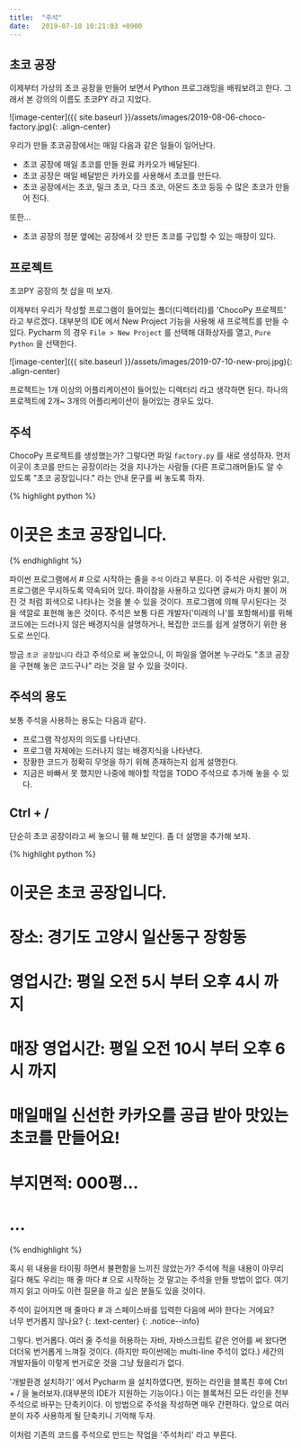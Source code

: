 ```yaml
---
title:  "주석"
date:   2019-07-10 10:21:03 +0900
---
```


## 초코 공장
이제부터 가상의 초코 공장을 만들어 보면서
Python 프로그래밍을 배워보려고 한다. 
그래서 본 강의의 이름도 초코PY 라고 지었다.

![image-center]({{ site.baseurl }}/assets/images/2019-08-06-choco-factory.jpg){: .align-center}

우리가 만들 초코공장에서는 매일 다음과 같은 일들이 일어난다.

* 초코 공장에 매일 초코를 만들 원료 카카오가 배달된다.
* 초코 공장은 매일 배달받은 카카오를 사용해서 초코를 만든다.
* 초코 공장에서는 초코, 밀크 초코, 다크 초코, 아몬드 초코 등등 수 많은 초코가 만들어 진다.

또한...

* 초코 공장의 정문 옆에는 공장에서 갓 만든 초코를 구입할 수 있는 매장이 있다.


## 프로젝트
초코PY 공장의 첫 삽을 떠 보자.

이제부터 우리가 작성할 프로그램이 들어있는 폴더(디렉터리)를 'ChocoPy 프로젝트' 라고 부르겠다.
대부분의 IDE 에서 New Project 기능을 사용해 새 프로젝트를 만들 수 있다.
Pycharm 의 경우 `File > New Project` 를 선택해 대화상자를 열고, `Pure Python` 을 선택한다.

![image-center]({{ site.baseurl }}/assets/images/2019-07-10-new-proj.jpg){: .align-center}

프로젝트는 1개 이상의 어플리케이션이 들어있는 디렉터리 라고 생각하면 된다. 하나의 프로젝트에
2개~ 3개의 어플리케이션이 들어있는 경우도 있다.

## 주석
ChocoPy 프로젝트를 생성했는가? 그렇다면 파일 `factory.py` 를 새로 생성하자.
먼저 이곳이 초코를 만드는 공장이라는 것을 지나가는 사람들 (다른 프로그래머들)도 알 수 있도록
"초코 공장입니다." 라는 안내 문구를 써 놓도록 하자.

{% highlight python %}
# 이곳은 초코 공장입니다.
{% endhighlight %}

파이썬 프로그램에서 # 으로 시작하는 줄을 `주석` 이라고 부른다. 이 주석은 사람만 읽고, 
프로그램은 무시하도록 약속되어 있다. 파이참을 사용하고 있다면 글씨가 마치 불이 꺼진 것 처럼 회색으로
나타나는 것을 볼 수 있을 것이다. 프로그램에 의해 무시된다는 것을 색깔로 표현해 놓은 것이다. 
주석은 보통 다른 개발자('미래의 나'를 포함해서)를 
위해 코드에는 드러나지 않은 배경지식을 설명하거나, 복잡한 코드를 쉽게 설명하기 위한 용도로 쓰인다.

방금 `초코 공장입니다` 라고 주석으로 써 놓았으니,
이 파일을 열어본 누구라도 "초코 공장을 구현해 놓은 코드구나" 라는 것을 알 수 있을 것이다.

## 주석의 용도
보통 주석을 사용하는 용도는 다음과 같다.

* 프로그램 작성자의 의도를 나타낸다.
* 프로그램 자체에는 드러나지 않는 배경지식을 나타낸다.
* 장황한 코드가 정확히 무엇을 하기 위해 존재하는지 쉽게 설명한다.
* 지금은 바빠서 못 했지만 나중에 해야할 작업을 TODO 주석으로 추가해 놓을 수 있다.


## Ctrl + /
단순히 초코 공장이라고 써 놓으니 휑 해 보인다. 좀 더 설명을 추가해 보자.

{% highlight python %}
# 이곳은 초코 공장입니다.
# 장소: 경기도 고양시 일산동구 장항동
# 영업시간: 평일 오전 5시 부터 오후 4시 까지
# 매장 영업시간: 평일 오전 10시 부터 오후 6시 까지
# 매일매일 신선한 카카오를 공급 받아 맛있는 초코를 만들어요!
# 부지면적: 000평...
# ...
{% endhighlight %}

혹시 위 내용을 타이핑 하면서 불편함을 느끼진 않았는가? 
주석에 적을 내용이 아무리 길다 해도 우리는 매 줄 마다 # 으로 시작하는 것 말고는 주석을 만들 방법이 없다.
여기까지 읽고 아마도 이런 질문을 하고 싶은 분들도 있을 것이다.

주석이 길어지면 매 줄마다 # 과 스페이스바를 입력한 다음에 써야 한다는 거에요? <br>너무 번거롭지 않나요?
{: .text-center}
{: .notice--info}

그렇다. 번거롭다. 여러 줄 주석을 허용하는 자바, 자바스크립트 같은 언어를
써 왔다면 더더욱 번거롭게 느껴질 것이다. (하지만 파이썬에는 multi-line 주석이 없다.)
세간의 개발자들이 이렇게 번거로운 것을 그냥 뒀을리가 없다.

'개발환경 설치하기' 에서 Pycharm 을 설치하였다면, 원하는 라인을 블록친 후에
Ctrl + / 을 눌러보자.(대부분의 IDE가 지원하는 기능이다.) 이는 블록쳐진 모든 라인을 전부 주석으로 바꾸는 단축키이다.
이 방법으로 주석을 작성하면 매우 간편하다. 앞으로 여러분이 자주 사용하게 될 단축키니 기억해 두자.

이처럼 기존의 코드를 주석으로 만드는 작업을 '주석처리' 라고 부른다. 


